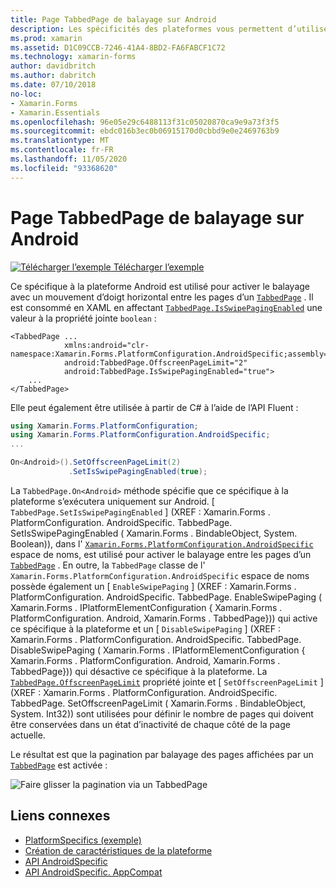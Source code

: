 ```yaml
---
title: Page TabbedPage de balayage sur Android
description: Les spécificités des plateformes vous permettent d’utiliser des fonctionnalités uniquement disponibles sur une plateforme spécifique, sans implémenter de convertisseurs ou d’effets personnalisés. Cet article explique comment utiliser le spécifique à la plateforme Android qui permet le balayage avec un mouvement d’doigt horizontal entre les pages d’un TabbedPage.
ms.prod: xamarin
ms.assetid: D1C09CCB-7246-41A4-8BD2-FA6FABCF1C72
ms.technology: xamarin-forms
author: davidbritch
ms.author: dabritch
ms.date: 07/10/2018
no-loc:
- Xamarin.Forms
- Xamarin.Essentials
ms.openlocfilehash: 96e05e29c6488113f31c05020870ca9e9a73f3f5
ms.sourcegitcommit: ebdc016b3ec0b06915170d0cbbd9e0e2469763b9
ms.translationtype: MT
ms.contentlocale: fr-FR
ms.lasthandoff: 11/05/2020
ms.locfileid: "93368620"
---
```

# <a name="tabbedpage-page-swiping-on-android"></a>Page TabbedPage de balayage sur Android

[![Télécharger l’exemple](~/media/shared/download.png) Télécharger l’exemple](/samples/xamarin/xamarin-forms-samples/userinterface-platformspecifics)

Ce spécifique à la plateforme Android est utilisé pour activer le balayage avec un mouvement d’doigt horizontal entre les pages d’un [`TabbedPage`](xref:Xamarin.Forms.TabbedPage) . Il est consommé en XAML en affectant [`TabbedPage.IsSwipePagingEnabled`](xref:Xamarin.Forms.PlatformConfiguration.AndroidSpecific.TabbedPage.IsSwipePagingEnabledProperty) une valeur à la propriété jointe `boolean` :

```xaml
<TabbedPage ...
            xmlns:android="clr-namespace:Xamarin.Forms.PlatformConfiguration.AndroidSpecific;assembly=Xamarin.Forms.Core"
            android:TabbedPage.OffscreenPageLimit="2"
            android:TabbedPage.IsSwipePagingEnabled="true">
    ...
</TabbedPage>
```

Elle peut également être utilisée à partir de C# à l’aide de l’API Fluent :

```csharp
using Xamarin.Forms.PlatformConfiguration;
using Xamarin.Forms.PlatformConfiguration.AndroidSpecific;
...

On<Android>().SetOffscreenPageLimit(2)
             .SetIsSwipePagingEnabled(true);
```

La `TabbedPage.On<Android>` méthode spécifie que ce spécifique à la plateforme s’exécutera uniquement sur Android. [ `TabbedPage.SetIsSwipePagingEnabled` ] (XREF : Xamarin.Forms . PlatformConfiguration. AndroidSpecific. TabbedPage. SetIsSwipePagingEnabled ( Xamarin.Forms . BindableObject, System. Boolean)), dans l' [`Xamarin.Forms.PlatformConfiguration.AndroidSpecific`](xref:Xamarin.Forms.PlatformConfiguration.AndroidSpecific) espace de noms, est utilisé pour activer le balayage entre les pages d’un [`TabbedPage`](xref:Xamarin.Forms.TabbedPage) . En outre, la `TabbedPage` classe de l' `Xamarin.Forms.PlatformConfiguration.AndroidSpecific` espace de noms possède également un [ `EnableSwipePaging` ] (XREF : Xamarin.Forms . PlatformConfiguration. AndroidSpecific. TabbedPage. EnableSwipePaging ( Xamarin.Forms . IPlatformElementConfiguration { Xamarin.Forms . PlatformConfiguration. Android, Xamarin.Forms . TabbedPage})) qui active ce spécifique à la plateforme et un [ `DisableSwipePaging` ] (XREF : Xamarin.Forms . PlatformConfiguration. AndroidSpecific. TabbedPage. DisableSwipePaging ( Xamarin.Forms . IPlatformElementConfiguration { Xamarin.Forms . PlatformConfiguration. Android, Xamarin.Forms . TabbedPage})) qui désactive ce spécifique à la plateforme. La [`TabbedPage.OffscreenPageLimit`](xref:Xamarin.Forms.PlatformConfiguration.AndroidSpecific.TabbedPage.OffscreenPageLimitProperty) propriété jointe et [ `SetOffscreenPageLimit` ] (XREF : Xamarin.Forms . PlatformConfiguration. AndroidSpecific. TabbedPage. SetOffscreenPageLimit ( Xamarin.Forms . BindableObject, System. Int32)) sont utilisées pour définir le nombre de pages qui doivent être conservées dans un état d’inactivité de chaque côté de la page actuelle.

Le résultat est que la pagination par balayage des pages affichées par un [`TabbedPage`](xref:Xamarin.Forms.TabbedPage) est activée :

![Faire glisser la pagination via un TabbedPage](tabbedpage-page-swiping-images/tabbedpage-swipe.png)

## <a name="related-links"></a>Liens connexes

- [PlatformSpecifics (exemple)](/samples/xamarin/xamarin-forms-samples/userinterface-platformspecifics)
- [Création de caractéristiques de la plateforme](~/xamarin-forms/platform/platform-specifics/index.md#creating-platform-specifics)
- [API AndroidSpecific](xref:Xamarin.Forms.PlatformConfiguration.AndroidSpecific)
- [API AndroidSpecific. AppCompat](xref:Xamarin.Forms.PlatformConfiguration.AndroidSpecific.AppCompat)